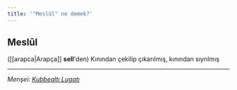 ```yaml
---
title: '"Meslûl" ne demek?'
---
```

## Meslûl
([[arapca|Arapça]] **sell**'den) Kınından çekilip çıkarılmış, kınından sıyrılmış

---
*Menşei: [Kubbealtı Lugatı](https://lugatim.com/s/meslul)*